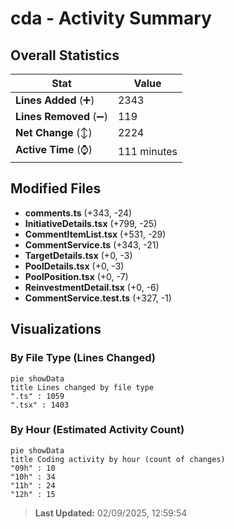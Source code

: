 # cda - Activity Summary 

## Overall Statistics

| Stat                   | Value                                                             |
| ---------------------- | ----------------------------------------------------------------- |
| **Lines Added** (➕)   | 2343                                          |
| **Lines Removed** (➖) | 119                                        |
| **Net Change** (↕)    | 2224                |
| **Active Time** (⌚)   | 111 minutes |


## Modified Files
- **comments.ts** (+343, -24)
- **InitiativeDetails.tsx** (+799, -25)
- **CommentItemList.tsx** (+531, -29)
- **CommentService.ts** (+343, -21)
- **TargetDetails.tsx** (+0, -3)
- **PoolDetails.tsx** (+0, -3)
- **PoolPosition.tsx** (+0, -7)
- **ReinvestmentDetail.tsx** (+0, -6)
- **CommentService.test.ts** (+327, -1)

## Visualizations

### By File Type (Lines Changed)

```mermaid
pie showData
title Lines changed by file type
".ts" : 1059
".tsx" : 1403
```

### By Hour (Estimated Activity Count)

```mermaid
pie showData
title Coding activity by hour (count of changes)
"09h" : 10
"10h" : 34
"11h" : 24
"12h" : 15
```


> **Last Updated:** 02/09/2025, 12:59:54